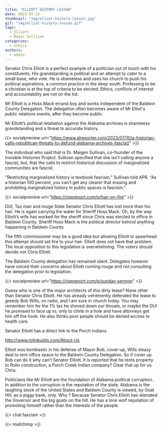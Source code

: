 ```yaml
---
title: "ELLIOTT HISTORY LESSON"
date: 2023-07-15
thumbnail: "img/elliot-history-lesson.jpg"
gif: "img/elliot-history-lesson.gif"
tags:
  - Elliott
  - Mayor Sullivan
categories: 
  - ethics
authors: 
  - admin
---
```


Senator Chris Elliott is a perfect example of a politician out of touch with his constituents. His grandstanding is political and an attempt to cater to a small base, who vote. He is shameless and uses his church to push his political aspirations, a common practice in the deep south. Professing to be a christian is at the top of criteria to be elected. Ethics, conflicts of interest and accountability are not on the list.


Mr Elliott is a Hoss Mack errand boy and works independent of the Baldwin County Delegation. The delegation often becomes aware of Mr Elliot's public relations events, after they become public.


Mr Elliott’s political retaliation against the Alabama archives is shameless grandstanding and a threat to accurate history.


{{< socialpreview url="https://www.alreporter.com/2023/07/10/a-historian-calls-republican-threats-to-defund-alabama-archives-fascist/" >}}

The individual who said that is Dr. Maigen Sullivan, co-founder of the Invisible Histories Project. Sullivan specified that she isn’t calling anyone a fascist, but, that the calls to restrict historical discussion of marginalized communities are fascist.  

“Restricting marginalized history is textbook fascism,” Sullivan told APR. “As a historian 100 percent, you can’t get any clearer that erasing and prohibiting marginalized history in public spaces is fascism.”

{{< socialpreview url="https://rippreport.com/p/hair-on-fire" >}}

DUI, Tax man and rouge State Senator Chris Elliott has lost more than his hair. He is again carrying the water for Sheriff Hoss Mack. Oh, by the way Elliott’s wife has worked for the sheriff since Chris was elected to office in Baldwin County. Sheriff Hoss Mack is the political director behind anything happening in Baldwin County.


The fifth commissioner may be a good idea but allowing Elliott to spearhead this attempt should set fire to your hair. Elliott does not have that problem. The local opposition to this legislation is overwhelming. The voters should decide not Chris Elliott.


The Baldwin County delegation has remained silent. Delegates however have voiced their concerns about Elliott running rouge and not consulting the delegation prior to legislation.

{{< socialpreview url="https://rippreport.com/p/sunday-sermon" >}}

Guess who is one of the major architects of this dirty lease? None other than Senator Chris Elliott. He has already vehemently defended the lease to greedy Bob Wills, on radio, and I am sure in church today. You may remember him for the 1% tax he shoved down our throats, or maybe the DUI he promised to face up to, only to climb in a hole and have attorneys get him off the hook. He also thinks poor people should be denied access to health care.


Senator Elliott has a direct link to the Porch Indians.

http://www.rolinbuilds.com/About-Us

Elliott was bombastic in his defense of Mayor Bob, cover-up, Wills sleazy deal to rent office space to the Baldwin County Delegation. So if cover up Bob can do it why can’t Senator Elliott. It is reported that he rents property to Rolin construction, a Porch Creek Indian company? Clear that up for us Chris.


Politicians like Mr Elliott are the foundation of Alabama political corruption. In addition to the corruption is the reputation of the state. Alabama is the laughing stock of the United States and Baldwin County is viewed, by Goat Hill, as a piggy bank, only. Why ? Because Senator Chris Elliott has alienated the Governor and the big goats on the hill. He has a lone wolf reputation of promoting himself rather than the interests of the people.

{{< chat fascism >}}

{{< mailchimp >}}
